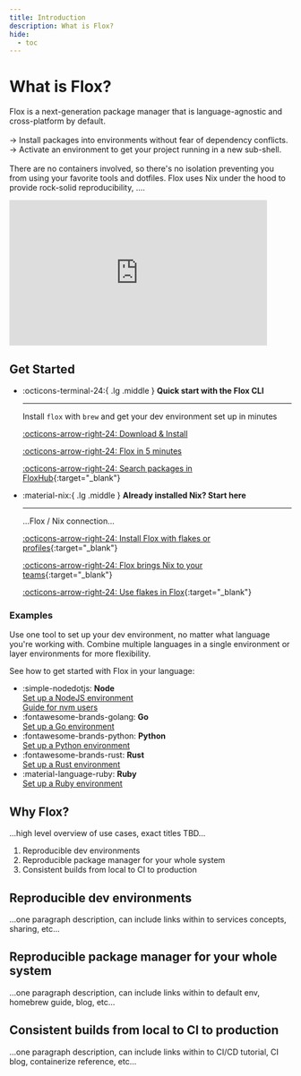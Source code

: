 ```yaml
---
title: Introduction
description: What is Flox?
hide:
  - toc
---
```


<!-- shut up linter -->
<!-- markdownlint-disable-file MD033 -->
<!-- markdownlint-disable-file MD009 -->
<!-- markdownlint-disable-file MD022 -->
<!-- markdownlint-disable-file MD030 -->
<!-- markdownlint-disable-file MD012 -->
<!-- markdownlint-disable-file MD032 -->

# What is Flox?

<div class="grid" markdown>

<p>
Flox is a next-generation package manager that is language-agnostic and cross-platform by default. 
<br><br>
-> Install packages into environments without fear of dependency conflicts. 
<br>
-> Activate an environment to get your project running in a new sub-shell. 
<br><br>
There are no containers involved, so there's no isolation preventing you from using your favorite tools and dotfiles. Flox uses Nix under the hood to provide rock-solid reproducibility, ....  
</p>

<iframe width="460" height="260" src="https://www.youtube.com/embed/aidi5svDml8?si=rrgQ6a0oQzdFNgWs" title="YouTube video player" frameborder="0" allow="accelerometer; autoplay; clipboard-write; encrypted-media; gyroscope; picture-in-picture; web-share" referrerpolicy="strict-origin-when-cross-origin" allowfullscreen></iframe>

</div>

## Get Started
<div class="grid cards" markdown>

-   :octicons-terminal-24:{ .lg .middle } __Quick start with the Flox CLI__

    ---

    Install `flox` with `brew` and get your dev 
    environment set up in minutes

    [:octicons-arrow-right-24: Download & Install][install_flox]

    [:octicons-arrow-right-24: Flox in 5 minutes][flox_5_minutes]
    
    [:octicons-arrow-right-24: Search packages in FloxHub][floxhub_packages]{:target="_blank"}

-   :material-nix:{ .lg .middle } __Already installed Nix? Start here__

    ---

    ...Flox / Nix connection...

    [:octicons-arrow-right-24: Install Flox with flakes or profiles](install-flox.md?h=nix#__tabbed_1_6){:target="_blank"}

    [:octicons-arrow-right-24: Flox brings Nix to your teams](https://flox.dev/blog/its-time-to-bring-nix-to-work/){:target="_blank"}

    [:octicons-arrow-right-24: Use flakes in Flox](https://flox.dev/blog/extending-flox-with-nix-flakes/){:target="_blank"}

</div>

### Examples

Use one tool to set up your dev environment, no matter what language you're working with. 
Combine multiple languages in a single environment or layer environments for more flexibility.

See how to get started with Flox in your language:

<div class="grid cards" markdown>

- :simple-nodedotjs: __Node__ <br> 
[Set up a NodeJS environment](https://flox.dev/blog/using-flox-to-create-portable-reproducible-nodejs-environments/) <br>
[Guide for nvm users](./tutorials/migrations/nvm.md)
- :fontawesome-brands-golang: __Go__ <br>
[Set up a Go environment](https://flox.dev/blog/using-flox-to-create-portable-reproducible-go-environments/)
- :fontawesome-brands-python: __Python__ <br>
[Set up a Python environment](https://flox.dev/blog/using-flox-to-create-portable-reproducible-python-environments/)
- :fontawesome-brands-rust: __Rust__ <br>
[Set up a Rust environment](https://flox.dev/blog/using-flox-to-create-portable-reproducible-python-environments/) <br>
- :material-language-ruby: __Ruby__  <br>
[Set up a Ruby environment](https://flox.dev/blog/making-ruby-projects-easier-to-share/)
</div>

## Why Flox?

...high level overview of use cases, exact titles TBD... 

1. Reproducible dev environments
2. Reproducible package manager for your whole system
3. Consistent builds from local to CI to production

## Reproducible dev environments

...one paragraph description, can include links within to services concepts, sharing, etc...

## Reproducible package manager for your whole system

...one paragraph description, can include links within to default env, homebrew guide, blog, etc...

## Consistent builds from local to CI to production

...one paragraph description, can include links within to CI/CD tutorial, CI blog, containerize reference, etc...




[install_flox]: ./install-flox.md
[flox_5_minutes]: ./flox-5-minutes.md
[create_guide]: ./tutorials/creating-environments.md
[share_guide]: ./tutorials/sharing-environments.md
[init]: ./reference/command-reference/flox-init.md
[search]: ./reference/command-reference/flox-search.md
[show]: ./reference/command-reference/flox-show.md
[catalog]: ./concepts/packages-and-catalog.md
[install]: ./reference/command-reference/flox-install.md
[activate]: ./reference/command-reference/flox-activate.md
[edit]: ./reference/command-reference/flox-edit.md
[push]: ./reference/command-reference/flox-push.md
[pull]: ./reference/command-reference/flox-pull.md
[delete]: ./reference/command-reference/flox-delete.md
[list]: ./reference/command-reference/flox-list.md
[manifest]: ./reference/command-reference/manifest.toml.md
[rust-cookbook]: ./cookbook/languages/rust.md
[multi-arch]: ./tutorials/multi-arch-environments.md
[config]: ./reference/command-reference/flox-config.md
[services]: ./concepts/services.md
[floxhub_packages]: https://hub.flox.dev/packages
